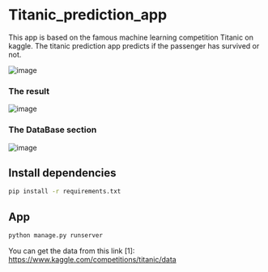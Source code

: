 # Titanic_prediction_app

This app is based on the famous machine learning competition Titanic on kaggle.
The titanic prediction app predicts if the passenger has survived or not.

![image](https://github.com/Maher-Khemakhem/Titanic_prediction_app/assets/142909683/e8d4f4e1-7c1a-45f9-bc0b-a34e88fd5b3e)
### The result
![image](https://github.com/Maher-Khemakhem/Titanic_prediction_app/assets/142909683/357fb708-0dba-4e52-a0b1-a45996b657ba)
### The DataBase section
![image](https://github.com/Maher-Khemakhem/Titanic_prediction_app/assets/142909683/e9918b17-5e03-413e-9ff9-015a482e1d86)
## Install dependencies

```bash
pip install -r requirements.txt
```

## App

```bash
python manage.py runserver
```
You can get the data from this link
[1]: https://www.kaggle.com/competitions/titanic/data
